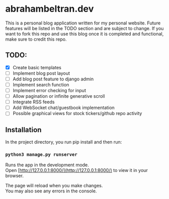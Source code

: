 # abrahambeltran.dev

This is a personal blog application written for my personal website. Future features will be listed in the TODO section and are subject to change. If you want to fork this repo and use this blog once it is completed and functional, make sure to credit this repo.

## TODO:

-   [x] Create basic templates
-   [ ] Implement blog post layout
-   [ ] Add blog post feature to django admin
-   [ ] Implement search function
-   [ ] Implement error checking for input
-   [ ] Allow pagination or infinite generative scroll
-   [ ] Integrate RSS feeds
-   [ ] Add WebSocket chat/guestbook implementation
-   [ ] Possible graphical views for stock tickers/github repo activity

## Installation

In the project directory, you run pip install and then run:

### `python3 manage.py runserver`

Runs the app in the development mode.\
Open [http://127.0.0.1:8000/](http://127.0.0.1:8000/) to view it in your browser.

The page will reload when you make changes.\
You may also see any errors in the console.